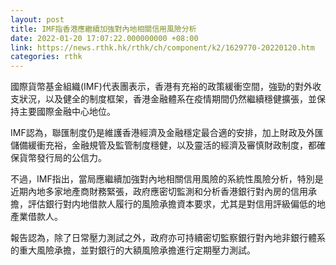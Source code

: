 ```yaml
---
layout: post
title: IMF指香港應繼續加強對內地相關信用風險分析
date: 2022-01-20 17:07:22.000000000 +08:00
link: https://news.rthk.hk/rthk/ch/component/k2/1629770-20220120.htm
categories: rthk
---
```


國際貨幣基金組織(IMF)代表團表示，香港有充裕的政策緩衝空間，強勁的對外收支狀況，以及健全的制度框架，香港金融體系在疫情期間仍然繼續穩健擴張，並保持主要國際金融中心地位。

IMF認為，聯匯制度仍是維護香港經濟及金融穩定最合適的安排，加上財政及外匯儲備緩衝充裕，金融規管及監管制度穩健，以及靈活的經濟及審慎財政制度，都確保貨幣發行局的公信力。

不過，IMF指出，當局應繼續加強對內地相關信用風險的系統性風險分析，特別是近期內地多家地產商財務緊張，政府應密切監測和分析香港銀行對內房的信用承擔，評估銀行對内地借款人履行的風險承擔資本要求，尤其是對信用評級偏低的地產業借款人。

報告認為，除了日常壓力測試之外，政府亦可持續密切監察銀行對內地非銀行體系的重大風險承擔，並對銀行的大額風險承擔進行定期壓力測試。
